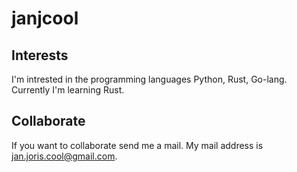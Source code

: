 # janjcool
## Interests
I'm intrested in the programming languages Python, Rust, Go-lang. Currently I'm learning Rust.
## Collaborate
If you want to collaborate send me a mail. My mail address is jan.joris.cool@gmail.com.
